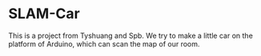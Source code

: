 # SLAM-Car
This is a project from Tyshuang and Spb. We try to make a little car on the platform of Arduino, which can scan the map of our room.
